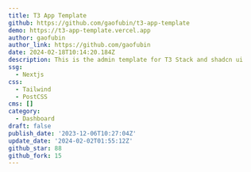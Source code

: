 ```yaml
---
title: T3 App Template
github: https://github.com/gaofubin/t3-app-template
demo: https://t3-app-template.vercel.app
author: gaofubin
author_link: https://github.com/gaofubin
date: 2024-02-18T10:14:20.184Z
description: This is the admin template for T3 Stack and shadcn ui
ssg:
  - Nextjs
css:
  - Tailwind
  - PostCSS
cms: []
category:
  - Dashboard
draft: false
publish_date: '2023-12-06T10:27:04Z'
update_date: '2024-02-02T01:55:12Z'
github_star: 88
github_fork: 15
---
```

